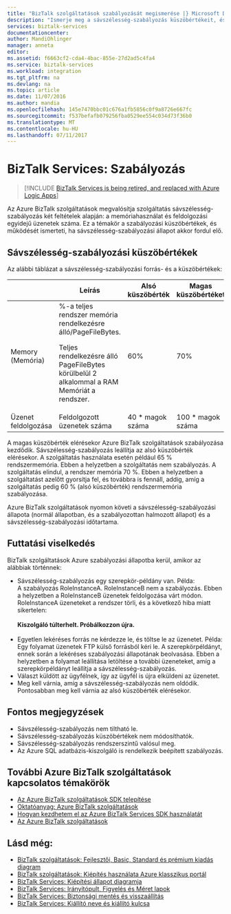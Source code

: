 ```yaml
---
title: "BizTalk szolgáltatások szabályozását megismerése |} Microsoft Docs"
description: "Ismerje meg a sávszélesség-szabályozás küszöbértékeit, és az amiatt végbemenő futtatási viselkedés BizTalk szolgáltatások. Sávszélesség-szabályozás a memóriahasználat és üzenetek száma alapul. MABS, WABS"
services: biztalk-services
documentationcenter: 
author: MandiOhlinger
manager: anneta
editor: 
ms.assetid: f6663cf2-cda4-4bac-855e-27d2ad5c4fa4
ms.service: biztalk-services
ms.workload: integration
ms.tgt_pltfrm: na
ms.devlang: na
ms.topic: article
ms.date: 11/07/2016
ms.author: mandia
ms.openlocfilehash: 145e7470bbc01c676a1fb5856c0f9a8726e667fc
ms.sourcegitcommit: f537befafb079256fba0529ee554c034d73f36b0
ms.translationtype: MT
ms.contentlocale: hu-HU
ms.lasthandoff: 07/11/2017
---
```

# <a name="biztalk-services-throttling"></a>BizTalk Services: Szabályozás

> [!INCLUDE [BizTalk Services is being retired, and replaced with Azure Logic Apps](../../includes/biztalk-services-retirement.md)]

Az Azure BizTalk szolgáltatások megvalósítja szolgáltatás sávszélesség-szabályozás két feltételek alapján: a memóriahasználat és feldolgozási egyidejű üzenetek száma. Ez a témakör a szabályozási küszöbértékek, és működését ismerteti, ha sávszélesség-szabályozási állapot akkor fordul elő.

## <a name="throttling-thresholds"></a>Sávszélesség-szabályozási küszöbértékek
Az alábbi táblázat a sávszélesség-szabályozási forrás- és a küszöbértékek:

|  | Leírás | Alsó küszöbérték | Magas küszöbértéket |
| --- | --- | --- | --- |
| Memory (Memória) |%-a teljes rendszer memória rendelkezésre álló/PageFileBytes. <p><p>Teljes rendelkezésre álló PageFileBytes körülbelül 2 alkalommal a RAM Memóriát a rendszer. |60% |70% |
| Üzenet feldolgozása |Feldolgozott üzenetek száma |40 * magok száma |100 * magok száma |

A magas küszöbérték elérésekor Azure BizTalk szolgáltatások szabályozása kezdődik. Sávszélesség-szabályozás leállítja az alsó küszöbérték elérésekor. A szolgáltatás használata esetén például 65 % rendszermemória. Ebben a helyzetben a szolgáltatás nem szabályozás. A szolgáltatás elindul, a rendszer memória 70 %. Ebben a helyzetben a szolgáltatást azelőtt gyorsítja fel, és továbbra is fennáll, addig, amíg a szolgáltatás pedig 60 % (alsó küszöbérték) rendszermemória szabályozása.

Azure BizTalk szolgáltatások nyomon követi a sávszélesség-szabályozási állapota (normál állapotban, és a szabályozottan halmozott állapot) és a sávszélesség-szabályozási időtartama.

## <a name="runtime-behavior"></a>Futtatási viselkedés
BizTalk szolgáltatások Azure szabályozási állapotba kerül, amikor az alábbiak történnek:

* Sávszélesség-szabályozás egy szerepkör-példány van. Példa:<br/>
  A szabályozás RoleInstanceA. RoleInstanceB nem a szabályozás. Ebben a helyzetben a RoleInstanceB üzenetek feldolgozása várt módon. RoleInstanceA üzeneteket a rendszer törli, és a következő hiba miatt sikertelen:<br/><br/>
  **Kiszolgáló túlterhelt. Próbálkozzon újra.**<br/><br/>
* Egyetlen lekéréses forrás ne kérdezze le, és töltse le az üzenetet. Példa:<br/>
  Egy folyamat üzenetek FTP külső forrásból kéri le. A szerepkörpéldányt, ennek során a lekéréses szabályozási állapotának beolvasása. Ebben a helyzetben a folyamat leállítása letöltése a további üzeneteket, amíg a szerepkörpéldányt leállítja a sávszélesség-szabályozás.
* Választ küldött az ügyfélnek, így az ügyfél is újra elküldeni az üzenetet.
* Meg kell várnia, amíg a sávszélesség-szabályozás nem oldódik. Pontosabban meg kell várnia az alsó küszöbérték elérésekor.

## <a name="important-notes"></a>Fontos megjegyzések
* Sávszélesség-szabályozás nem tiltható le.
* Sávszélesség-szabályozás küszöbértékek nem módosíthatók.
* Sávszélesség-szabályozás rendszerszintű valósul meg.
* Az Azure SQL adatbázis-kiszolgáló is rendelkezik beépített szabályozás.

## <a name="additional-azure-biztalk-services-topics"></a>További Azure BizTalk szolgáltatások kapcsolatos témakörök
* [Az Azure BizTalk szolgáltatások SDK telepítése](http://go.microsoft.com/fwlink/p/?LinkID=241589)<br/>
* [Oktatóanyag: Azure BizTalk szolgáltatások](http://go.microsoft.com/fwlink/p/?LinkID=236944)<br/>
* [Hogyan kezdhetem el az Azure BizTalk Services SDK használatát](http://go.microsoft.com/fwlink/p/?LinkID=302335)<br/>
* [Az Azure BizTalk szolgáltatások](http://go.microsoft.com/fwlink/p/?LinkID=303664)<br/>

## <a name="see-also"></a>Lásd még:
* [BizTalk szolgáltatások: Fejlesztői, Basic, Standard és prémium kiadás diagram](http://go.microsoft.com/fwlink/p/?LinkID=302279)<br/>
* [BizTalk szolgáltatások: Kiépítés használata Azure klasszikus portál](http://go.microsoft.com/fwlink/p/?LinkID=302280)<br/>
* [BizTalk Services: Kiépítési állapot diagramja](http://go.microsoft.com/fwlink/p/?LinkID=329870)<br/>
* [BizTalk Services: Irányítópult, Figyelés és Méret lapok](http://go.microsoft.com/fwlink/p/?LinkID=302281)<br/>
* [BizTalk Services: Biztonsági mentés és visszaállítás](http://go.microsoft.com/fwlink/p/?LinkID=329873)<br/>
* [BizTalk Services: Kiállító neve és kiállító kulcsa](http://go.microsoft.com/fwlink/p/?LinkID=303941)<br/>

